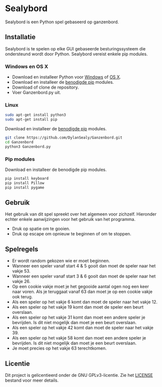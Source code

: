 # Sealybord
Sealybord is een Python spel gebaseerd op ganzenbord.

## Installatie
Sealybord is te spelen op elke GUI gebaseerde besturingssysteem die ondersteund wordt door Python. Sealybord vereist enkele pip modules.

### Windows en OS X
* Download en installeer Python voor [Windows](https://www.python.org/downloads/windows/) of [OS X](https://www.python.org/downloads/mac-osx/). 
* Download en installeer de [benodigde pip](#pip-modules) modules.
* Download of clone de repository.
* Voer Ganzenbord.py uit.

### Linux 
```bash
sudo apt-get install python3
sudo apt-get install pip
```
Download en installeer de [benodigde pip](#pip-modules) modules.
```bash
git clone https://github.com/DylanSealy/Ganzenbord.git
cd Ganzenbord
python3 Ganzenbord.py
```

### Pip modules
Download en installeer de benodigde pip modules.
```bash
pip install keyboard
pip install Pillow
pip install pygame
```

## Gebruik
Het gebruik van dit spel spreekt over het algemeen voor zichzelf. Hieronder echter enkele aanwijzingen voor het gebruik van het programma.
* Druk op spatie om te gooien.
* Druk op escape om opnieuw te beginnen of om te stoppen.

## Spelregels
* Er wordt random gekozen wie er moet beginnen.
* Wanneer een speler vanaf start 4 & 5 gooit dan moet de speler naar het vakje 53.
* Wanneer een speler vanaf start 3 & 6 gooit dan moet de speler naar het vakje 26.
* Op een cookie vakje moet je het gegooide aantal ogen nog een keer naar voren. Als je teruggaat vanaf 63 dan moet je op een cookie vakje ook terug.
* Als een speler op het vakje 6 komt dan moet de speler naar het vakje 12.
* Als een speler op het vakje 19 komt dan moet de speler een beurt overslaan.
* Als een speler op het vakje 31 komt dan moet een andere speler je bevrijden. Is dit niet mogelijk dan moet je een beurt overslaan.
* Als een speler op het vakje 42 komt dan moet de speler naar het vakje 39.
* Als een speler op het vakje 58 komt dan moet een andere speler je bevrijden. Is dit niet mogelijk dan moet je een beurt overslaan.
* Je moet precies op het vakje 63 terechtkomen. 

## Licentie 
Dit project is gelicentieerd onder de GNU GPLv3-licentie. Zie het [LICENSE](LICENSE) bestand voor meer details. 